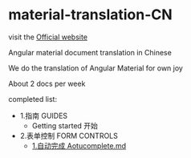 # material-translation-CN

visit the [Official website](https://material.angular.io)

Angular material document translation in Chinese

We do the translation of Angular Material for own joy

About 2 docs per week

completed list:
- 1.指南 GUIDES
  - Getting started 开始
- 2.表单控制 FORM CONTROLS
  - [1.自动完成 Aotucomplete.md](https://github.com/zeoly/Angular-Material-Translation-CN/blob/master/AngularMaterial/2.%E8%A1%A8%E5%8D%95%E6%8E%A7%E5%88%B6%20FORM%20CONTROLS/1.%E8%87%AA%E5%8A%A8%E5%AE%8C%E6%88%90%20Aotucomplete.md)
